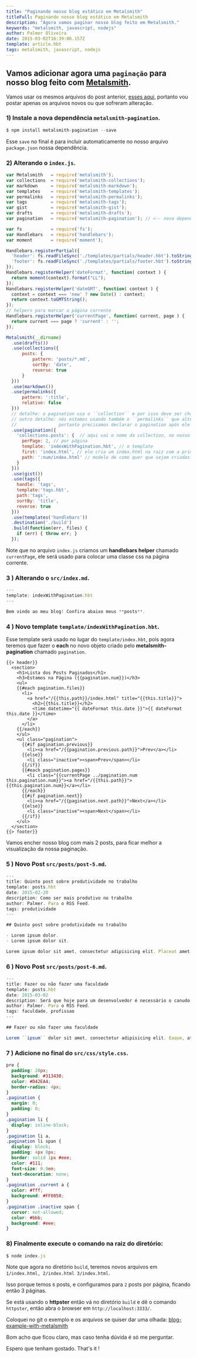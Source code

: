 ```yaml
---
title: "Paginando nosso blog estático em Metalsmith"
titleFull: Paginando nosso blog estático em Metalsmith
description: "Agora vamos paginar nosso blog feito em Metalsmith."
keywords: "metalsmith, javascript, nodejs"
author: Palmer Oliveira
date: 2015-03-02T16:39:06.157Z
template: article.hbt
tags: metalsmith, javascript, nodejs
---
```


## Vamos adicionar agora uma ``paginação`` para nosso blog feito com [Metalsmith](http://metalsmith.io/).

Vamos usar os mesmos arquivos do post anterior, [esses aqui](http://expalmer.github.io/criando-um-blog-estatico-com-metalsmith-contendo-tags-gists-drafts-e-um-rss-feed/), portanto vou postar apenas os arquivos novos ou que sofreram alteração.

### 1) Instale a nova dependência ``metalsmith-pagination``.

```javascript
$ npm install metalsmith-pagination --save
```

Esse ``save`` no final é para incluir automaticamente no nosso arquivo ``package.json`` nossa dependência.

### 2) Alterando o ``index.js``.

```javascript
var Metalsmith   = require('metalsmith');
var collections  = require('metalsmith-collections');
var markdown     = require('metalsmith-markdown');
var templates    = require('metalsmith-templates');
var permalinks   = require('metalsmith-permalinks');
var tags         = require('metalsmith-tags');
var gist         = require('metalsmith-gist');
var drafts       = require('metalsmith-drafts');
var pagination   = require('metalsmith-pagination'); // <-- nova dependência

var fs           = require('fs');
var Handlebars   = require('handlebars');
var moment       = require('moment');

Handlebars.registerPartial({
  'header': fs.readFileSync('./templates/partials/header.hbt').toString(),
  'footer': fs.readFileSync('./templates/partials/footer.hbt').toString()
});
Handlebars.registerHelper('dateFormat', function( context ) {
  return moment(context).format("LL");
});
Handlebars.registerHelper('dateGMT', function( context ) {
  context = context === 'new' ? new Date() : context;
  return context.toGMTString();
});
// helpers para marcar a página corrente
Handlebars.registerHelper('currentPage', function( current, page ) {
  return current === page ? 'current' : '';
});

Metalsmith(__dirname)
  .use(drafts())
  .use(collections({
      posts: {
          pattern: 'posts/*.md',
          sortBy: 'date',
          reverse: true
      }
  }))
  .use(markdown())
  .use(permalinks({
      pattern: ':title',
      relative: false
  }))
  // detalhe: o pagination usa o ``collection`` e por isso deve ser chamado após o mesmo.
  // outro detalhe: nós estamos usando também o ``permalinks`` que altera o nome das páginas,
  //                portanto precisamos declarar o pagination após ele também.
  .use(pagination({
    'collections.posts': {  // aqui vai o nome da collection, no nosso caso, collections.posts
      perPage: 2, // por página
      template: 'indexWithPagination.hbt', // o template
      first: 'index.html', // ele cria um index.html na raiz com a primeira página
      path: ':num/index.html' // modelo de como quer que sejam criadas as demais páginas
    }
  }))
  .use(gist())
  .use(tags({
    handle: 'tags',
    template:'tags.hbt',
    path:'tags',
    sortBy: 'title',
    reverse: true
  }))
  .use(templates('handlebars'))
  .destination('./build')
  .build(function(err, files) {
    if (err) { throw err; }
  });

```

Note que no arquivo ``index.js`` criamos um **handlebars helper** chamado ``currentPage``, ele será usado para colocar uma classe css na página corrente.


### 3 ) Alterando o ``src/index.md``.

```javascript
---
template: indexWithPagination.hbt
---

Bem vindo ao meu blog! Confira abaixo meus **posts**.
```

### 4 ) Novo template ``template/indexWithPagination.hbt``.

Esse template será usado no lugar do ``template/index.hbt``, pois agora teremos que fazer o **each** no novo objeto criado pelo **metalsmith-pagination** chamado ``pagination``.

```markup
{{> header}}
  <section>
    <h1>Lista dos Posts Paginados</h1>
    <h3>Estamos na Página ({{pagination.num}})</h3>
    <ul>
    {{#each pagination.files}}
      <li>
        <a href="/{{this.path}}/index.html" title="{{this.title}}">
          <h2>{{this.title}}</h2>
          <time datetime="{{ dateFormat this.date }}">{{ dateFormat this.date }}</time>
        </a>
      </li>
    {{/each}}
    </ul>
    <ul class="pagination">
      {{#if pagination.previous}}
        <li><a href="/{{pagination.previous.path}}">Prev</a></li>
      {{else}}
        <li class="inactive"><span>Prev</span></li>
      {{/if}}
      {{#each pagination.pages}}
        <li class="{{currentPage ../pagination.num this.pagination.num}}"><a href="/{{this.path}}">{{this.pagination.num}}</a></li>
      {{/each}}
      {{#if pagination.next}}
        <li><a href="/{{pagination.next.path}}">Next</a></li>
      {{else}}
        <li class="inactive"><span>Next</span></li>
      {{/if}}
    </ul>
  </section>
{{> footer}}

```

Vamos encher nosso blog com mais 2 posts, para ficar melhor a visualização da nossa paginação.

### 5 ) Novo Post ``src/posts/post-5.md``.

```javascript
---
title: Quinto post sobre produtividade no trabalho
template: posts.hbt
date: 2015-02-20
description: Como ser mais produtivo no trabalho
author: Palmer. Para o RSS Feed.
tags: produtividade
---

## Quinto post sobre produtividade no trabalho

- Lorem ipsum dolor.
- Lorem ipsum dolor sit.

Lorem ipsum dolor sit amet, consectetur adipisicing elit. Placeat amet, sapiente rem dolorum vitae aliquid illo ducimus laboriosam, quas molestiae quaerat corporis laborum! Ducimus asperiores nesciunt vel, nam sequi quasi! Similique explicabo, temporibus tenetur maxime iusto odit facere illo eligendi corrupti, consequatur soluta in itaque commodi id inventore. Rerum reiciendis necessitatibus, quaerat atque saepe, illum enim suscipit libero numquam maxime ad tempore. Dignissimos, delectus, ipsa. Mollitia veritatis vitae expedita iste hic praesentium numquam molestias quibusdam ad sed quia libero ipsum porro, cupiditate nisi. Nobis aspernatur id doloremque mollitia inventore delectus nesciunt vitae molestias. Deleniti, blanditiis, itaque. Odit voluptatem alias corporis.
```

### 6 ) Novo Post ``src/posts/post-6.md``.

```javascript
---
title: Fazer ou não fazer uma faculdade
template: posts.hbt
date: 2015-03-02
description: Será que hoje para um desenvolvedor é necessário o canudo ?
author: Palmer. Para o RSS Feed.
tags: faculdade, profissao
---

## Fazer ou não fazer uma faculdade

Lorem ``ipsum`` dolor sit amet, consectetur adipisicing elit. Eaque, at corporis recusandae eius magnam ducimus explicabo reiciendis. **Et eligendi** illo soluta laboriosam nulla, tempore, non, praesentium nobis sit facere fuga?
```

### 7 ) Adicione no final do ``src/css/style.css``.

```css
pre {
  padding: 20px;
  background: #313430;
  color: #D42EA4;
  border-radius: 4px;
}
.pagination {
  margin: 0;
  padding: 0;
}
.pagination li {
  display: inline-block;
}
.pagination li a,
.pagination li span {
  display: block;
  padding: 4px 8px;
  border: solid 1px #eee;
  color: #111;
  font-size: 0.9em;
  text-decoration: none;
}
.pagination .current a {
  color: #fff;
  background: #FF0050;
}
.pagination .inactive span {
  cursor: not-allowed;
  color: #bbb;
  background: #eee;
}
```

### 8) Finalmente execute o comando na raiz do diretório:
```javascript
$ node index.js
```

Note que agora no diretório ``build``, teremos novos arquivos em ``1/index.html, 2/index.html 3/index.html``.

Isso porque temos ``6`` posts, e configuramos para ``2`` posts por página, ficando então 3 páginas.

Se está usando o **httpster** então vá no diretório ``build`` e dê o comando ``httpster``, então abra o browser em ``http://localhost:3333/``.

Coloquei no git o exemplo e os arquivos se quiser dar uma olhada: [blog-example-with-metalsmith](https://github.com/expalmer/blog-example-with-metalsmith)

Bom acho que ficou claro, mas caso tenha dúvida é só me perguntar.

Espero que tenham gostado. That's it !



